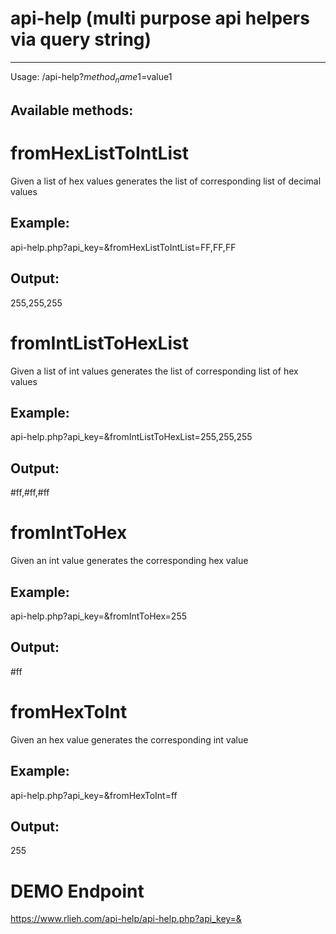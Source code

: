 ﻿# api-help (multi purpose api helpers via query string) 
 ---
Usage:
/api-help?$method_name1=$value1

Available methods:
---

fromHexListToIntList
===
Given a list of hex values generates the list of corresponding list of decimal values

Example:
---
api-help.php?api_key=&fromHexListToIntList=FF,FF,FF

Output:
---
255,255,255

fromIntListToHexList
===
Given a list of int values generates the list of corresponding list of hex values

Example:
---
api-help.php?api_key=&fromIntListToHexList=255,255,255

Output:
---
#ff,#ff,#ff

fromIntToHex
===
Given an int value generates the corresponding hex value

Example:
---
api-help.php?api_key=&fromIntToHex=255

Output:
---
#ff

fromHexToInt
===
Given an hex value generates the corresponding int value

Example:
---
api-help.php?api_key=&fromHexToInt=ff

Output:
---
255


DEMO Endpoint
===
https://www.rlieh.com/api-help/api-help.php?api_key=&
